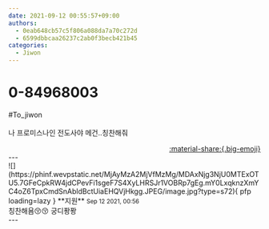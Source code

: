 ```yaml
---
date: 2021-09-12 00:55:57+09:00
authors:
  - 0eab648cb57c5f806a088da7a70c272d
  - 6599dbbcaa26237c2ab0f3becb421b45
categories:
  - Jiwon
---
```


# 0-84968003

<div class="post-container" markdown="1">
<div class="content-container md-sidebar__scrollwrap" markdown="1">

\#To_jiwon<br><br>나 프로미스나인 전도사야 메건..칭찬해줘

</div>
</div>

<div style="text-align: right;" markdown="1">
<a href="https://weverse.io/fromis9/fanpost/0-84968003" style="text-align: right;">:material-share:{.big-emoji}</a>
</div>
---

<div class="comments-container md-sidebar__scrollwrap" markdown="1">
<div class="comment" markdown="1">
<div class='id-container' markdown="1">
![](https://phinf.wevpstatic.net/MjAyMzA2MjVfMzMg/MDAxNjg3NjU0MTExOTU5.7GFeCpkRW4jdCPevFi1sgeF7S4XyLHRSJr1VOBRp7gEg.mY0LxqknzXmYC4oZ6TpxCmdSnAbldBctUiaEHQVjHkgg.JPEG/image.jpg?type=s72){ pfp loading=lazy }
**<span class="artist">지원</span>** <small>Sep 12 2021, 00:56</small><br>
</div>
<div class='comment-body' markdown="1">
칭찬해욤😚😚 궁디퐝퐝
</div>
</div>
</div>
---
